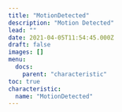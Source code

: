```yaml
---
title: "MotionDetected"
description: "Motion Detected"
lead: ""
date: 2021-04-05T11:54:45.000Z
draft: false
images: []
menu:
  docs:
    parent: "characteristic"
toc: true
characteristic:
  name: "MotionDetected"
---
```

